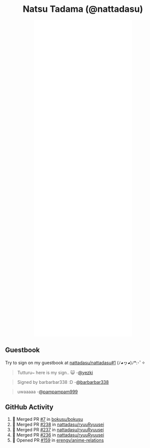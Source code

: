 <div align="center">

# Natsu Tadama (@nattadasu)

![Github Metrics](github-metrics.svg)
</div>

## Guestbook

Try to sign on my guestbook at [nattadasu/nattadasu#1](https://github.com/nattadasu/nattadasu/issues/1) (ﾉ◕ヮ◕)ﾉ\*:･ﾟ✧

<!--START:guestbook-->
> Tutturu~  here is my sign.. :smiley_cat: 
> -[@yezki](https://github.com/yezki)

> Signed by barbarbar338 :D
> -[@barbarbar338](https://github.com/barbarbar338)

> uwaaaaa
> -[@pampampam999](https://github.com/pampampam999)
<!--END:guestbook-->

## GitHub Activity
<!--START_SECTION:activity-->
1. 🎉 Merged PR [#7](https://github.com/bokusu/bokusu/pull/7) in [bokusu/bokusu](https://github.com/bokusu/bokusu)
2. 🎉 Merged PR [#238](https://github.com/nattadasu/ryuuRyuusei/pull/238) in [nattadasu/ryuuRyuusei](https://github.com/nattadasu/ryuuRyuusei)
3. 🎉 Merged PR [#237](https://github.com/nattadasu/ryuuRyuusei/pull/237) in [nattadasu/ryuuRyuusei](https://github.com/nattadasu/ryuuRyuusei)
4. 🎉 Merged PR [#236](https://github.com/nattadasu/ryuuRyuusei/pull/236) in [nattadasu/ryuuRyuusei](https://github.com/nattadasu/ryuuRyuusei)
5. 💪 Opened PR [#159](https://github.com/erengy/anime-relations/pull/159) in [erengy/anime-relations](https://github.com/erengy/anime-relations)
<!--END_SECTION:activity-->
